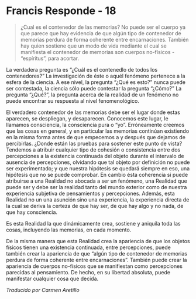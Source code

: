 # Francis Responde - 18

>¿Cual es el contenedor de las memorias? No puede ser el cuerpo ya que parece que hay evidencia de que algún tipo de contenedor de memorias perdura de forma coherente entre encarnaciones. También hay quien sostiene que un modo de vida mediante el cual se manifiesta el contenedor de memorias son cuerpos no-físicos - “espíritus”, para acortar.

La verdadera pregunta es “¿Cuál es el contenedlo de todos los contenedores?” La investigación de éste o aquél fenómeno pertenece a la esfera de la ciencia. A ese nivel, la pregunta “¿Qué es esto?” nunca puede ser contestada, la ciencia sólo puede contestar la pregunta “¿Cómo?” La pregunta “¿Qué?”, la pregunta acerca de la realidad de un fenómeno no puede encontrar su respuesta al nivel fenomenológico.

El verdadero contenedor de las memorias debe ser el lugar donde estas aparecen, se despliegan, y desaparecen. Conocemos este lugar, le llamamos consciencia, la consciencia pura o “yo”. Erróneamente creemos que las cosas en general, y en particular las memorias continúan existiendo en la misma forma antes de que empecemos a y después que dejamos de percibirlas. ¿Donde están las pruebas para sostener este punto de vista? Tendemos a atribuir cualquier tipo de cohesión o consistencia entre dos percepciones a la existencia continuada del objeto durante el intervalo de ausencia de percepciones, olvidando que tal objeto por definición no puede ser experimentado; y que nuestra hipótesis se quedará siempre en eso, una hipótesis que no se puede comprobar. En cambio ésta coherencia si puede atribuirse a una Realidad no abocada a ser un fenómeno, una Realidad que puede ser y debe ser la realidad tanto del mundo exterior como de nuestra experiencia subjetiva de pensamientos y percepciones. Además, esta Realidad no un una asunción sino una experiencia, la experiencia directa de la cual se deriva la certeza de que hay ser, de que hay algo y no nada, de que hay consciencia.

Es esta Realidad la que dinámicamente crea, sostiene y aniquila toda las cosas, incluyendo las memorias, en cada momento.

De la misma manera que esta Realidad crea la apariencia de que los objetos físicos tienen una existencia continuada, entre percepciones, puede también crear la apariencia de que “algún tipo de contenedor de memorias perdura de forma coherente entre encarnaciones”. También puede crear la apariencia de cuerpos no-físicos que se manifiestan como percepciones parecidas al pensamiento. De hecho, en su libertad absoluta, puede manifestar cualquier cosa que decida.

_Traducido por Carmen Aretillo_

